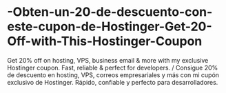 # -Obten-un-20-de-descuento-con-este-cupon-de-Hostinger-Get-20-Off-with-This-Hostinger-Coupon
Get 20% off on hosting, VPS, business email &amp; more with my exclusive Hostinger coupon. Fast, reliable &amp; perfect for developers. /  Consigue 20% de descuento en hosting, VPS, correos empresariales y más con mi cupón exclusivo de Hostinger. Rápido, confiable y perfecto para desarrolladores.
